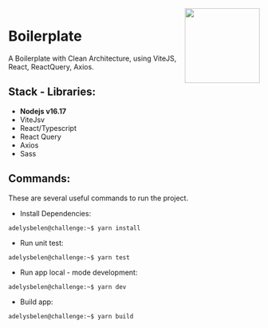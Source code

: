 <img src="https://upload.wikimedia.org/wikipedia/commons/thumb/4/47/React.svg/1200px-React.svg.png?raw=true" width="150px" align="right" />

# Boilerplate
A Boilerplate with Clean Architecture, using ViteJS, React, ReactQuery, Axios. 

## **Stack - Libraries**:
- **Nodejs v16.17**
- ViteJsv
- React/Typescript
- React Query
- Axios
- Sass

## **Commands**:
These are several useful commands to run the project.

- Install Dependencies:
```console
adelysbelen@challenge:~$ yarn install
```

- Run unit test:
```console
adelysbelen@challenge:~$ yarn test
```

- Run app local - mode development:
```console
adelysbelen@challenge:~$ yarn dev
```

- Build app:
```console
adelysbelen@challenge:~$ yarn build
```
